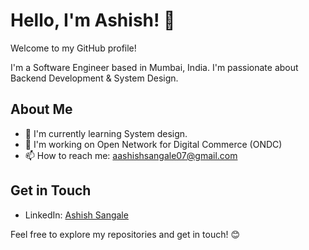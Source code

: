 
# Hello, I'm Ashish! 👋

Welcome to my GitHub profile!

I'm a Software Engineer based in Mumbai, India. I'm passionate about Backend Development & System Design.

## About Me

- 🌱 I'm currently learning System design.
- 💼 I'm working on Open Network for Digital Commerce (ONDC)
- 📫 How to reach me: aashishsangale07@gmail.com

## Get in Touch

- LinkedIn: [Ashish Sangale](https://www.linkedin.com/in/ashish-sangale)

Feel free to explore my repositories and get in touch! 😊


